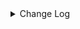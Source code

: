 <details><summary> Change Log </summary>

| Change | Commit | Version |
| --- | --- | --- |
|[Improve] iceberg options (#8967)|https://github.com/apache/seatunnel/commit/82a374ec8|2.3.10|
|[Improve] restruct connector common options (#8634)|https://github.com/apache/seatunnel/commit/f3499a6ee|2.3.10|
|[Feature][Iceberg] Support read multi-table (#8524)|https://github.com/apache/seatunnel/commit/2bfb97e50|2.3.10|
|[Improve][Iceberg] Filter catalog table primaryKey is empty (#8413)|https://github.com/apache/seatunnel/commit/857aab5e8|2.3.9|
|[Improve][Connector-V2] Reduce the create times of iceberg sink writer (#8155)|https://github.com/apache/seatunnel/commit/45a7a715a|2.3.9|
|[Improve][dist]add shade check rule (#8136)|https://github.com/apache/seatunnel/commit/51ef80001|2.3.9|
|[Feature][Iceberg] Support custom delete sql for sink savemode (#8094)|https://github.com/apache/seatunnel/commit/29ca928c3|2.3.9|
|[Improve][Connector-V2] Reduce the request times of iceberg load table (#8149)|https://github.com/apache/seatunnel/commit/555f5eb40|2.3.9|
|[Feature][Core] Support cdc task ddl restore for zeta (#7463)|https://github.com/apache/seatunnel/commit/8e322281e|2.3.9|
|[Improve][Iceberg] Support table comment for catalog (#7936)|https://github.com/apache/seatunnel/commit/72ab38f31|2.3.9|
|[Feature][Restapi] Allow metrics information to be associated to logical plan nodes (#7786)|https://github.com/apache/seatunnel/commit/6b7c53d03|2.3.9|
|[Fix][Connector-V2] Fix iceberg throw java: package sun.security.krb5 does not exist when use jdk 11 (#7734)|https://github.com/apache/seatunnel/commit/116af4feb|2.3.8|
|[Hotfix][Connector-V2] Release resources when task is closed for iceberg sinkwriter (#7729)|https://github.com/apache/seatunnel/commit/ff281183b|2.3.8|
|[Fix][Connector-V2] Fixed iceberg sink can not handle uppercase fields (#7660)|https://github.com/apache/seatunnel/commit/b7be0cb4a|2.3.8|
|[Hotfix][CDC] Fix ddl duplicate execution error when config multi_table_sink_replica (#7634)|https://github.com/apache/seatunnel/commit/23ab3edbb|2.3.8|
|[Improve][Iceberg] Add savemode create table primaryKey testcase (#7641)|https://github.com/apache/seatunnel/commit/6b36f90f4|2.3.8|
|[Hotfix] Fix iceberg missing column comment when savemode create table (#7608)|https://github.com/apache/seatunnel/commit/b35bd94bf|2.3.8|
|[Improve][Connector-V2] Remove hard code iceberg table format version (#7500)|https://github.com/apache/seatunnel/commit/f49b263e6|2.3.8|
|[Improve][API] Move catalog open to SaveModeHandler (#7439)|https://github.com/apache/seatunnel/commit/8c2c5c79a|2.3.8|
|[Feature][Connector-V2][Iceberg] Support Iceberg Kerberos (#7246)|https://github.com/apache/seatunnel/commit/e3001207c|2.3.8|
|[Improve][Connector] Add multi-table sink option check (#7360)|https://github.com/apache/seatunnel/commit/2489f6446|2.3.7|
|[Feature][Core] Support using upstream table placeholders in sink options and auto replacement (#7131)|https://github.com/apache/seatunnel/commit/c4ca74122|2.3.6|
|[Bug][Connector-Iceberg]fix create iceberg v2 table with pks (#6895)|https://github.com/apache/seatunnel/commit/40d2c1b21|2.3.6|
|[Feature][Connector-V2] Iceberg-sink supports writing data to branches (#6697)|https://github.com/apache/seatunnel/commit/e3103535c|2.3.6|
|[Fix][Connector-V2] Fix connector support SPI but without no args constructor (#6551)|https://github.com/apache/seatunnel/commit/5f3c9c36a|2.3.5|
|[Improve] Add SaveMode log of process detail (#6375)|https://github.com/apache/seatunnel/commit/b0d70ce22|2.3.5|
|[Improve][Zeta] Add classloader cache mode to fix metaspace leak (#6355)|https://github.com/apache/seatunnel/commit/9c3c2f183|2.3.5|
|[Improve][API] Unify type system api(data &amp; type) (#5872)|https://github.com/apache/seatunnel/commit/b38c7edcc|2.3.5|
|[Feature] Supports iceberg sink #6198 (#6265)|https://github.com/apache/seatunnel/commit/18d3e8619|2.3.5|
|[Test][E2E] Add thread leak check for connector (#5773)|https://github.com/apache/seatunnel/commit/1f2f3fc5f|2.3.4|
|[Improve][Common] Introduce new error define rule (#5793)|https://github.com/apache/seatunnel/commit/9d1b2582b|2.3.4|
|[BUG][Connector-V2] Iceberg source lost data with parallelism option (#5732)|https://github.com/apache/seatunnel/commit/7f3b4be07|2.3.4|
|[Dependency]Bump org.apache.avro:avro in /seatunnel-connectors-v2/connector-iceberg (#5582)|https://github.com/apache/seatunnel/commit/13753a927|2.3.4|
|[Improve][Pom] Add junit4 to the root pom (#5611)|https://github.com/apache/seatunnel/commit/7b4f7db2a|2.3.4|
|Support config column/primaryKey/constraintKey in schema (#5564)|https://github.com/apache/seatunnel/commit/eac76b4e5|2.3.4|
|[Doc][Iceberg] Improved iceberg documentation (#5335)|https://github.com/apache/seatunnel/commit/659a68a0b|2.3.4|
|[Hotfix] Fix com.google.common.base.Preconditions to seatunnel shade one (#5284)|https://github.com/apache/seatunnel/commit/ed5eadcf7|2.3.3|
|[Hotfix][Connector][Iceberg] Fix iceberg source stream mode init error (#4638)|https://github.com/apache/seatunnel/commit/64760eed4|2.3.2|
|Merge branch &#x27;dev&#x27; into merge/cdc|https://github.com/apache/seatunnel/commit/4324ee191|2.3.1|
|[Improve][Project] Code format with spotless plugin.|https://github.com/apache/seatunnel/commit/423b58303|2.3.1|
|[Improve][SourceConnector] Unifie Iceberg source fields to schema (#3959)|https://github.com/apache/seatunnel/commit/20e1255fa|2.3.1|
|[improve][api] Refactoring schema parse (#4157)|https://github.com/apache/seatunnel/commit/b2f573a13|2.3.1|
|[Improve][build] Give the maven module a human readable name (#4114)|https://github.com/apache/seatunnel/commit/d7cd60105|2.3.1|
|[Improve][Project] Code format with spotless plugin. (#4101)|https://github.com/apache/seatunnel/commit/a2ab16656|2.3.1|
|[Improve][Connector-V2][Iceberg] Unified exception for iceberg source connector (#3677)|https://github.com/apache/seatunnel/commit/e24843515|2.3.1|
|[Feature][Connector] add get source method to all source connector (#3846)|https://github.com/apache/seatunnel/commit/417178fb8|2.3.1|
|[Feature][API &amp; Connector &amp; Doc] add parallelism and column projection interface (#3829)|https://github.com/apache/seatunnel/commit/b9164b8ba|2.3.1|
|[Hotfix][OptionRule] Fix option rule about all connectors (#3592)|https://github.com/apache/seatunnel/commit/226dc6a11|2.3.0|
|[Feature][Connector-V2][Iceberg] Modify the scope of flink-shaded-hadoop-2 to provided to be compatible with hadoop3.x (#3046)|https://github.com/apache/seatunnel/commit/b38c50789|2.3.0|
|[Feature][Connector V2] expose configurable options in Iceberg (#3394)|https://github.com/apache/seatunnel/commit/bd9a313de|2.3.0|
|[Improve][Connector][Iceberg] Improve code. (#3065)|https://github.com/apache/seatunnel/commit/9f38e3da7|2.3.0-beta|
|[Code-Improve][Iceberg] Use automatic resource management to replace &#x27;try - finally&#x27; code block. (#2909)|https://github.com/apache/seatunnel/commit/b7f640724|2.3.0-beta|
|[Feature][Connector-V2] Add iceberg source connector (#2615)|https://github.com/apache/seatunnel/commit/ffc6088a7|2.2.0-beta|

</details>
